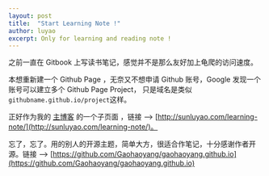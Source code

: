 ```yaml
---
layout: post
title:  "Start Learning Note !"
author: luyao
excerpt: Only for learning and reading note !
---
```


之前一直在 Gitbook 上写读书笔记，感觉并不是那么友好加上龟爬的访问速度。

本想重新建一个 Github Page ，无奈又不想申请 Github 账号，Google 发现一个账号可以建立多个 Github Page Project，
只是域名是类似 `githubname.github.io/project`这样。

正好作为我的 [主博客](http://sunluyao.com/) 的一个子页面 ，链接 ——> [http://sunluyao.com/learning-note/](http://sunluyao.com/learning-note/)。

忘了，忘了。用的别人的开源主题，简单大方，很适合作笔记，十分感谢作者开源。链接 ——> [https://github.com/Gaohaoyang/gaohaoyang.github.io](https://github.com/Gaohaoyang/gaohaoyang.github.io)

